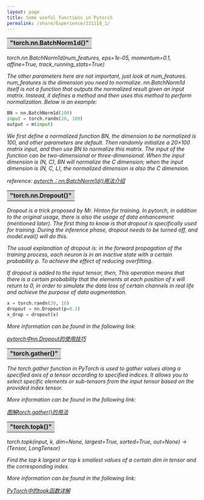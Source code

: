 ```yaml
---
layout: page
title: Some useful functions in Pytorch
permalink: /share/Experience/231118_1/
---
```


<table><tr><td bgcolor=lightgray><strong>"torch.nn.BatchNorm1d()" </strong></td></tr></table>

<em>torch.nn.BatchNorm1d(num_features, eps=1e-05, momentum=0.1, affine=True, track_running_stats=True)</em>

<em>The other parameters here are not important, just look at num_features. num_features is the dimension you need to normalize.
nn.BatchNorm1d itself is not a function that outputs the normalized result given an input matrix. Instead, it defines a method and then uses this method to perform normalization.
Below is an example:</em>

```python
BN = nn.BatchNorm1d(100)
input = torch.randn(20, 100)
output = m(input)
```

<em>We first define a normalized function BN, the dimension to be normalized is 100, and other parameters are default. Then randomly initialize a 20×100 matrix input, and then use BN to normalize this matrix.
The input of the function can be two-dimensional or three-dimensional. When the input dimension is (N, C), BN will normalize the C dimension; when the input dimension is (N, C, L), the normalized dimension is also the C dimension.</em>

<em>reference: <a href="https://blog.csdn.net/qsmx666/article/details/109527726" title="">pytorch：nn.BatchNorm1d()用法介绍</a> </em>



<table><tr><td bgcolor=lightgray><strong>"torch.nn.Dropout()" </strong></td></tr></table>

<em>Dropout is a trick proposed by Mr. Hinton for training. In pytorch, in addition to the original usage, there is also the usage of data enhancement (mentioned later).
The first thing to know is that dropout is specifically used for training. During the inference phase, dropout needs to be turned off, and model.eval() will do this.</em>

<em>The usual explanation of dropout is: in the forward propagation of the training process, each neuron is in an inactive state with a certain probability p. To achieve the effect of reducing overfitting.</em>

<em>If dropout is added to the input tensor, then, This operation means that there is a certain probability that the elements at each position of x will return to 0, in order to simulate the data loss of certain channels in real life and achieve the purpose of data augmentation.</em>

```python
x = torch.randn(20, 16)
dropout = nn.Dropout(p=0.2)
x_drop = dropout(x)
```
<em>More information can be found in the following link: </em>

<em><a href="https://blog.csdn.net/leviopku/article/details/120786990" title="">pytorch中nn.Dropout的使用技巧</a> </em>



<table><tr><td bgcolor=lightgray><strong>"torch.gather()" </strong></td></tr></table>

<em>The torch.gather function in PyTorch is used to gather values along a specified axis of a tensor according to specified indices. It allows you to select specific elements or sub-tensors from the input tensor based on the provided index tensor.</em>

<em>More information can be found in the following link: </em>

<em><a href="https://blog.csdn.net/iteapoy/article/details/106203954" title="">图解torch.gather()的用法</a> </em>


<table><tr><td bgcolor=lightgray><strong>"torch.topk()" </strong></td></tr></table>

<em>torch.topk(input, k, dim=None, largest=True, sorted=True, out=None) -> (Tensor, LongTensor)</em>

<em>Find the top k largest or top k smallest values ​​of a certain dim in tensor and the corresponding index.</em>

<em>More information can be found in the following link: </em>

<em><a href="https://blog.csdn.net/qq_34914551/article/details/103738160" title="">PyTorch中的topk函数详解</a> </em>

